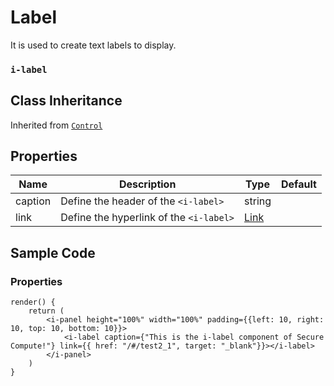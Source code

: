 # Label 

It is used to create text labels to display.

### `i-label`

## Class Inheritance
Inherited from [`Control`](components/Control/README.md)

## Properties

| Name            | Description                                       | Type                           | Default |
| --------------- | ------------------------------------------------- | ----------                     | ------- |
| caption         | Define the header of the `<i-label>`              | string                         |         |
| link            | Define the hyperlink of the `<i-label>`           | [Link](components/customdatatype/README.md#link) | |

## Sample Code

### Properties
```typescript(components/Label/samples/i-label.tsx)
render() {
    return (
        <i-panel height="100%" width="100%" padding={{left: 10, right: 10, top: 10, bottom: 10}}>
            <i-label caption={"This is the i-label component of Secure Compute!"} link={{ href: "/#/test2_1", target: "_blank"}}></i-label>
        </i-panel>
    )
}
```
